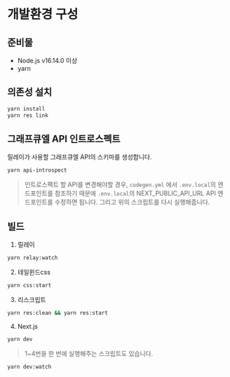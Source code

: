 # 개발환경 구성

## 준비물

- Node.js v16.14.0 이상
- yarn

## 의존성 설치

```sh
yarn install
yarn res link
```

## 그래프큐엘 API 인트로스펙트

릴레이가 사용할 그래프큐엘 API의 스키마를 생성합니다.

```sh
yarn api-introspect
```

> 인트로스펙트 할 API를 변경해야할 경우, `codegen.yml` 에서 `.env.local`의 엔드포인트를 참조하기 때문에 `.env.local`의 NEXT_PUBLIC_API_URL API 엔드포인트를 수정하면 됩니다. 그리고 위의 스크립트를 다시 실행해줍니다.

## 빌드

1. 릴레이

```sh
yarn relay:watch
```

2. 테일윈드css

```sh
yarn css:start
```

3. 리스크립트

```sh
yarn res:clean && yarn res:start
```

4. Next.js

```sh
yarn dev
```

> 1~4번을 한 번에 실행해주는 스크립트도 있습니다.

```sh
yarn dev:watch
```
